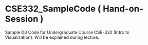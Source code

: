 # CSE332_SampleCode ( Hand-on-Session )
Sample D3 Code for Undergraduate Course CSE-332 (Intro to Visualization). Will be explained during lecture.



